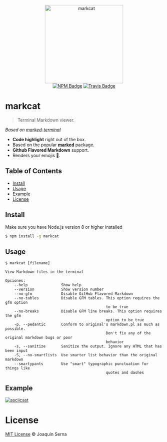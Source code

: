 <p align="center">
	<img src="https://i.imgur.com/Kp0FVMr.png" width="250" alt="markcat" />
	<br />
	<a href="https://www.npmjs.org/package/markcat"><img src="https://img.shields.io/npm/v/markcat.svg" alt="NPM Badge"></a>
	<a href="https://travis-ci.org/BubuAnabelas/markcat"><img src="https://img.shields.io/travis/BubuAnabelas/markcat.svg" alt="Travis Badge" /></a>
</p>

# markcat

> Terminal Markdown viewer.

_Based on [marked-terminal](https://github.com/mikaelbr/marked-terminal)_

- **Code highlight** right out of the box.
- Based on the popular [**marked**](https://github.com/chjj/marked) package.
- **Github Flavored Markdown** support.
- Renders your emojis :tada:.

## Table of Contents

- [Install](#install)
- [Usage](#usage)
- [Example](#example)
- [License](#license)

## Install

Make sure you have Node.js version 8 or higher installed

```sh
$ npm install -g markcat
```

## Usage

```
$ markcat [filename]

View Markdown files in the terminal

Opciones:
	--help               Show help
	--version            Show version number
	--no-gfm             Disable GitHub Flavored Markdown
	--no-tables          Disable GFM tables. This option requires the gfm option
											 to be true
	--no-breaks          Disable GFM line breaks. This option requires the gfm
											 option to be true
	-p, --pedantic       Conform to original's markdown.pl as much as possible.
											 Don't fix any of the original markdown bugs or poor
											 behavior
	-s, --sanitize       Sanitize the output. Ignore any HTML that has been input
	-S, --no-smartlists  Use smarter list behavior than the original markdown
	--smartypants        Use "smart" typographic punctuation for things like
											 quotes and dashes
```

## Example

[![asciicast](https://asciinema.org/a/xR59kF01pnzoKLpJ3OVbfyMlM.png)](https://asciinema.org/a/xR59kF01pnzoKLpJ3OVbfyMlM)

# License

[MIT License](https://oss.ninja/mit/bubuanabelas) © Joaquín Serna
